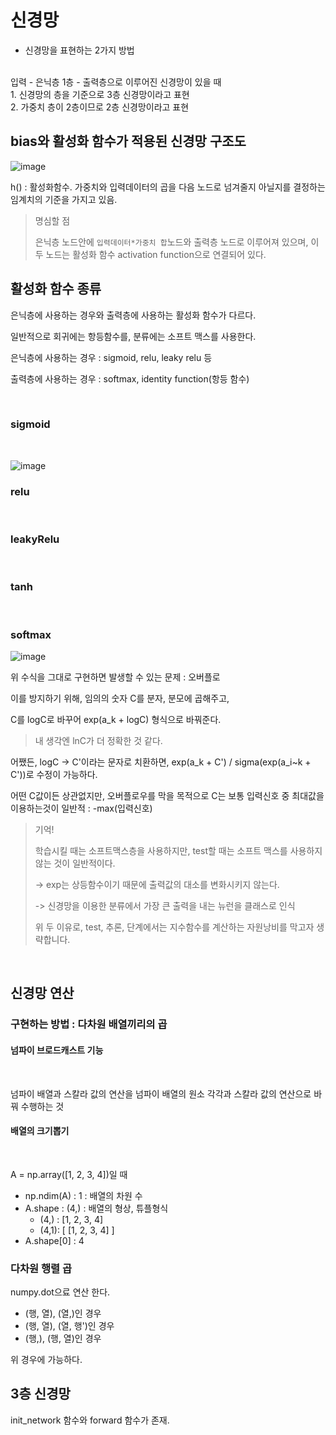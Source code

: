 # 신경망

- 신경망을 표현하는 2가지 방법
<br>
입력 - 은닉층 1층 - 출력층으로 이루어진 신경망이 있을 때 <br>
1. 신경망의 층을 기준으로 3층 신경망이라고 표현<br>
2. 가중치 층이 2층이므로 2층 신경망이라고 표현

<br>

## bias와 활성화 함수가 적용된 신경망 구조도

![image](https://user-images.githubusercontent.com/80737049/176901108-74dd8ed7-9996-45f3-8958-65c4d56cf637.png)

h() : 활성화함수. 가중치와 입력데이터의 곱을 다음 노드로 넘겨줄지 아닐지를 결정하는 임계치의 기준을 가지고 있음.

> 명심할 점
> 
> 은닉층 노드안에 `입력데이터*가중치 합`노드와 출력층 노드로 이루어져 있으며, 이 두 노드는 활성화 함수 activation function으로 연결되어 있다.
> 

## 활성화 함수 종류

은닉층에 사용하는 경우와 출력층에 사용하는 활성화 함수가 다르다.

일반적으로 회귀에는 항등함수를, 분류에는 소프트 맥스를 사용한다.

은닉층에 사용하는 경우 : sigmoid, relu, leaky relu 등

출력층에 사용하는 경우 : softmax, identity function(항등 함수)

<br>

### sigmoid

<br>

![image](https://user-images.githubusercontent.com/80737049/176901152-89be754e-0a1c-41c4-ab4f-c2ae0d9af2a7.png)

### relu

<br>

### leakyRelu

<br>

### tanh

<br>

### softmax 

![image](https://user-images.githubusercontent.com/80737049/176914224-c60e87a2-8428-4473-b595-06335c8c712b.png)

위 수식을 그대로 구현하면 발생할 수 있는 문제 : 오버플로

이를 방지하기 위해, 임의의 숫자 C를 분자, 분모에 곱해주고, 

C를 logC로 바꾸어 exp(a_k + logC) 형식으로 바꿔준다.

> 내 생각엔 lnC가 더 정확한 것 같다.

어쨌든, logC -> C'이라는 문자로 치환하면, exp(a_k + C') / sigma(exp(a_i~k + C'))로 수정이 가능하다.

어떤 C값이든 상관없지만, 오버플로우를 막을 목적으로 C는 보통 입력신호 중 최대값을 이용하는것이 일반적 : -max(입력신호)

> 기억!
> 
> 학습시킬 때는 소프트맥스층을 사용하지만,
> test할 때는 소프트 맥스를 사용하지 않는 것이 일반적이다. 
> 
> -> exp는 상등함수이기 때문에 출력값의 대소를 변화시키지 않는다.
> 
> -> 신경망을 이용한 분류에서  가장 큰 출력을 내는 뉴런을 클래스로 인식
> 
> 위 두 이유로, test, 추론, 단계에서는 지수함수를 계산하는 자원낭비를 막고자 생략합니다.

<br>

## 신경망 연산

### 구현하는 방법 : 다차원 배열끼리의 곱

#### 넘파이 브로드캐스트 기능

<br>

넘파이 배열과 스칼라 값의 연산을 넘파이 배열의 원소 각각과 스칼라 값의 연산으로 바꿔 수행하는 것

#### 배열의 크기뽑기

<br>

A = np.array([1, 2, 3, 4])일 때 <br>

- np.ndim(A) : 1 : 배열의 차원 수
- A.shape : (4,) : 배열의 형상, 튜플형식
  - (4,) : [1, 2, 3, 4]
  - (4,1): [ [1, 2, 3, 4] ]
- A.shape[0] : 4

### 다차원 행렬 곱

numpy.dot으료 연산 한다.
- (행, 열), (열,)인 경우
- (행, 열), (열, 행')인 경우
- (행,), (행, 열)인 경우

위 경우에 가능하다.

## 3층 신경망

init_network 함수와 forward 함수가 존재.
